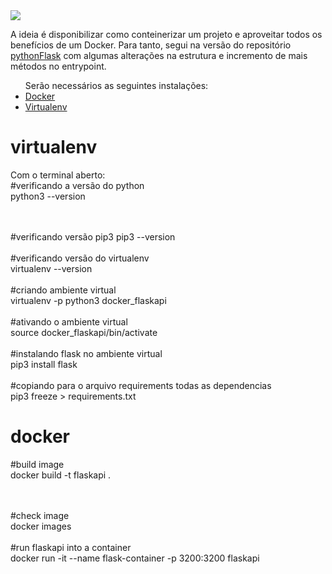 <img src="https://techcrunch.com/wp-content/uploads/2015/09/docker-dark.png?w=711">

A ideia é disponibilizar como conteinerizar um projeto e aproveitar todos os benefícios de um Docker. Para tanto, segui na versão do repositório <a href="https://github.com/teixeirafabiano/pythonFlask">pythonFlask</a> com algumas alterações na estrutura e incremento de mais métodos no entrypoint.

<ul>
Serão necessários as seguintes instalações:
  <li><a href="https://docs.docker.com/engine/install/ubuntu/">Docker</a></li>
  <li><a href="https://virtualenv.pypa.io/en/stable/installation.html">Virtualenv</a></li>
</ul>


# virtualenv

Com o terminal aberto:
<br>
#verificando a versão do python
<br>
python3 --version

<br>
<br>
#verificando versão pip3
pip3 --version

<br>
<br>
#verificando versão do virtualenv
<br>
virtualenv --version

<br>
<br>
#criando ambiente virtual
<br>
virtualenv -p python3 docker_flaskapi

<br>
<br>
#ativando o ambiente virtual
<br>
source docker_flaskapi/bin/activate

<br>
<br>
#instalando flask no ambiente virtual
<br>
pip3 install flask

<br>
<br>
#copiando para o arquivo requirements todas as dependencias
<br>
pip3 freeze > requirements.txt

# docker

#build image
<br>
docker build -t flaskapi .

<br>
<br>
#check image
<br>
docker images

<br>
<br>
#run flaskapi into a container
<br>
docker run -it --name flask-container -p 3200:3200 flaskapi
